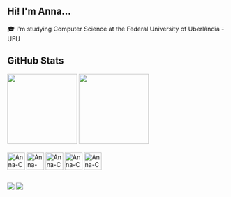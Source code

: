 ## Hi! I'm Anna...
🎓 I'm studying Computer Science at the Federal University of Uberlândia - UFU    

  
## GitHub Stats
<div>
  <img height=160 src="https://github-readme-stats.vercel.app/api?username=annaa-ps&theme=midnight-purple&show_icons=true" />
  <img height=160 src="https://github-readme-stats.vercel.app/api/top-langs/?username=annaa-ps&layout=compact&theme=midnight-purple&show_icons=true" />

 
</div>  

<div style="display: inline_block"><br>
  <img align="center" alt="Anna-C" height="40" width="40" src="https://cdn.jsdelivr.net/gh/devicons/devicon/icons/c/c-original.svg">
  <img align="center" alt="Anna-Haskell" height="40" width="40" src="https://cdn.jsdelivr.net/gh/devicons/devicon@latest/icons/haskell/haskell-original.svg">
  <img align="center" alt="Anna-C" height="40" width="40" src="https://cdn.jsdelivr.net/gh/devicons/devicon@latest/icons/prolog/prolog-original.svg">
  <img align="center" alt="Anna-C" height="40" width="40" src="https://cdn.jsdelivr.net/gh/devicons/devicon@latest/icons/r/r-original.svg">
  <img align="center" alt="Anna-C" height="40" width="40" src="https://cdn.jsdelivr.net/gh/devicons/devicon@latest/icons/java/java-original.svg">
</div>
  
##
<div> 
  <a href="https://instagram.com/_annaa.ps" target="_blank"><img src="https://img.shields.io/badge/-Instagram-%23E4405F?style=for-the-badge&logo=instagram&logoColor=white" target="_blank"></a>
  <a href = "mailto:annakarolynaptu@gmail.com"><img src="https://img.shields.io/badge/-Gmail-%23333?style=for-the-badge&logo=gmail&logoColor=white" target="_blank"></a>
</div>
